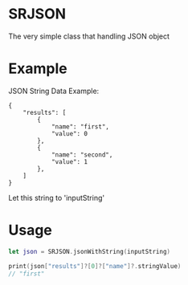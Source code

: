 SRJSON
======

The very simple class that handling JSON object

# Example

JSON String Data Example:

```
{ 
    "results": [
        {
            "name": "first",
            "value": 0
        },
        {
            "name": "second",
            "value": 1
        },
    ]
}
```

Let this string to 'inputString'

# Usage

```swift
let json = SRJSON.jsonWithString(inputString)

print(json["results"]?[0]?["name"]?.stringValue)
// "first"
```
